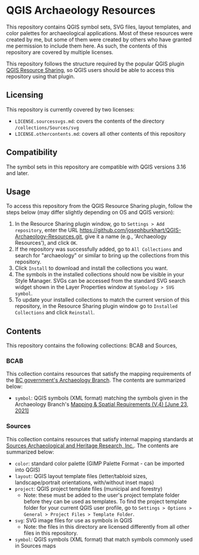 # QGIS Archaeology Resources

This repository contains QGIS symbol sets, SVG files, layout templates, and color palettes for archaeological applications. Most of these resources were created by me, but some of them were created by others who have granted me permission to include them here. As such, the contents of this repository are covered by multiple licenses.

This repository follows the structure required by the popular QGIS plugin [QGIS Resource Sharing](https://plugins.qgis.org/plugins/qgis_resource_sharing/), so QGIS users should be able to access this repository using that plugin.

## Licensing
This repository is currently covered by two licenses:

- `LICENSE.sourcessvgs.md`:  covers the contents of the directory `/collections/Sources/svg`
- `LICENSE.othercontents.md`: covers all other contents of this repository

## Compatibility
The symbol sets in this repository are compatible with QGIS versions 3.16 and later.

## Usage
To access this repository from the QGIS Resource Sharing plugin, follow the steps below (may differ slightly depending on OS and QGIS version):

1. In the Resource Sharing plugin window, go to `Settings > Add repository`, enter the URL https://github.com/josephburkhart/QGIS-Archaeology-Resources.git, give it a name (e.g., 'Archaeology Resources'), and click `OK`.
2. If the repository was successfully added, go to `All Collections` and search for "archaeology" or similar to bring up the collections from this repository.
3. Click `Install` to download and install the collections you want.
4. The symbols in the installed collections should now be visible in your Style Manager. SVGs can be accessed from the standard SVG search widget shown in the Layer Properties window at `Symbology > SVG symbol`.
5. To update your installed collections to match the current version of this repository, in the Resource Sharing plugin window go to `Installed Collections` and click `Reinstall`.

## Contents
This repository contains the following collections: BCAB and Sources,

### BCAB
This collection contains resources that satisfy the mapping requirements of the [BC government's Archaeology Branch](https://www2.gov.bc.ca/gov/content/industry/natural-resource-use/archaeology). The contents are summarized below:

- `symbol`: QGIS symbols (XML format) matching the symbols given in the Archaeology Branch's [Mapping & Spatial Requirements (V.4) [June 23, 2021]](https://www2.gov.bc.ca/assets/gov/farming-natural-resources-and-industry/natural-resource-use/archaeology/forms-publications/mapping_and_spatial_requirements.pdf)

### Sources
This collection contains resources that satisfy internal mapping standards at [Sources Archaeological and Heritage Research, Inc.](www.sourcesarch.com). The contents are summarized below:

- `color`: standard color palette (GIMP Palette Format - can be imported into QGIS)
- `layout`: QGIS layout template files (letter/tabloid sizes, landscape/portrait orientations, with/without inset maps)
- `project`: QGIS project template files (municipal and forestry)
  - Note: these must be added to the user's project template folder before they can be used as templates. To find the project template folder for your current QGIS user profile, go to `Settings > Options > General > Project Files > Template Folder`.
- `svg`: SVG image files for use as symbols in QGIS
  - Note: the files in this directory are licensed differently from all other files in this repository.
- `symbol`: QGIS symbols (XML format) that match symbols commonly used in Sources maps